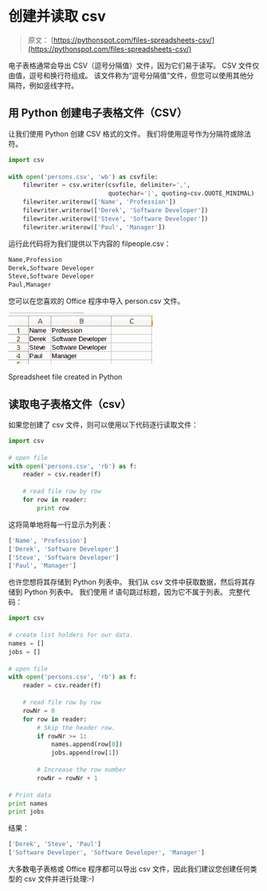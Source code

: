 # 创建并读取 csv

> 原文： [https://pythonspot.com/files-spreadsheets-csv/](https://pythonspot.com/files-spreadsheets-csv/)

电子表格通常会导出 CSV（逗号分隔值）文件，因为它们易于读写。 CSV 文件仅由值，逗号和换行符组成。 该文件称为“逗号分隔值”文件，但您可以使用其他分隔符，例如竖线字符。

## 用 Python 创建电子表格文件（CSV）

让我们使用 Python 创建 CSV 格式的文件。 我们将使用逗号作为分隔符或除法符。

```py
import csv

with open('persons.csv', 'wb') as csvfile:
    filewriter = csv.writer(csvfile, delimiter=',',
                            quotechar='|', quoting=csv.QUOTE_MINIMAL)
    filewriter.writerow(['Name', 'Profession'])
    filewriter.writerow(['Derek', 'Software Developer'])
    filewriter.writerow(['Steve', 'Software Developer'])
    filewriter.writerow(['Paul', 'Manager'])

```

运行此代码将为我们提供以下内容的 filpeople.csv：

```py
Name,Profession
Derek,Software Developer
Steve,Software Developer
Paul,Manager

```

您可以在您喜欢的 Office 程序中导入 person.csv 文件。

![python csv](img/f177725bc03d4c71b4a00e1334990e57.jpg)

Spreadsheet file created in Python

## 读取电子表格文件（csv）

如果您创建了 csv 文件，则可以使用以下代码逐行读取文件：

```py
import csv

# open file
with open('persons.csv', 'rb') as f:
    reader = csv.reader(f)

    # read file row by row
    for row in reader:
        print row

```

这将简单地将每一行显示为列表：

```py
['Name', 'Profession']
['Derek', 'Software Developer']
['Steve', 'Software Developer']
['Paul', 'Manager']

```

也许您想将其存储到 Python 列表中。 我们从 csv 文件中获取数据，然后将其存储到 Python 列表中。 我们使用 if 语句跳过标题，因为它不属于列表。 完整代码：

```py
import csv

# create list holders for our data.
names = []
jobs = []

# open file
with open('persons.csv', 'rb') as f:
    reader = csv.reader(f)

    # read file row by row
    rowNr = 0
    for row in reader:
        # Skip the header row.
        if rowNr >= 1:
            names.append(row[0])
            jobs.append(row[1])

        # Increase the row number
        rowNr = rowNr + 1

# Print data 
print names
print jobs

```

结果：

```py
['Derek', 'Steve', 'Paul']
['Software Developer', 'Software Developer', 'Manager']

```

大多数电子表格或 Office 程序都可以导出 csv 文件，因此我们建议您创建任何类型的 csv 文件并进行处理:-)

